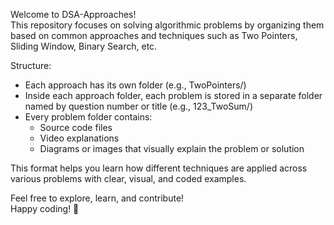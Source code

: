 Welcome to DSA-Approaches!  
This repository focuses on solving algorithmic problems by organizing them based on common approaches and techniques such as Two Pointers, Sliding Window, Binary Search, etc.

Structure:  
- Each approach has its own folder (e.g., TwoPointers/)  
- Inside each approach folder, each problem is stored in a separate folder named by question number or title (e.g., 123_TwoSum/)  
- Every problem folder contains:  
  - Source code files  
  - Video explanations  
  - Diagrams or images that visually explain the problem or solution

This format helps you learn how different techniques are applied across various problems with clear, visual, and coded examples.

Feel free to explore, learn, and contribute!  
Happy coding! 🚀
